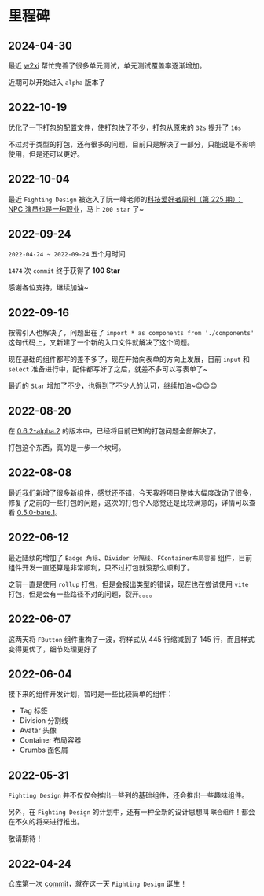 # 里程碑

## 2024-04-30

最近 [w2xi](https://github.com/w2xi) 帮忙完善了很多单元测试，单元测试覆盖率逐渐增加。

近期可以开始进入 `alpha` 版本了

## 2022-10-19

优化了一下打包的配置文件，使打包快了不少，打包从原来的 `32s` 提升了 `16s`

不过对于类型的打包，还有很多的问题，目前只是解决了一部分，只能说是不影响使用，但是还可以更好。

## 2022-10-04

最近 `Fighting Design` 被选入了阮一峰老师的[科技爱好者周刊（第 225 期）：NPC 演员也是一种职业](https://www.ruanyifeng.com/blog/2022/09/weekly-issue-225.html)，马上 `200 star` 了~

## 2022-09-24

`2022-04-24 ~ 2022-09-24` 五个月时间

`1474` 次 `commit` 终于获得了 **100 Star**

感谢各位支持，继续加油~

## 2022-09-16

按需引入也解决了，问题出在了 `import * as components from './components'` 这句代码上，又新建了一个新的入口文件就解决了这个问题。

现在基础的组件都写的差不多了，现在开始向表单的方向上发展，目前 `input` 和 `select` 准备进行中，配件都写好了之后，就差不多可以写表单了~

最近的 `Star` 增加了不少，也得到了不少人的认可，继续加油~😊😊😊

## 2022-08-20

在 [0.6.2-alpha.2](https://github.com/FightingDesign/fighting-design/releases/tag/0.6.2-alpha.2) 的版本中，已经将目前已知的打包问题全部解决了。

打包这个东西，真的是一步一个坎坷。

## 2022-08-08

最近我们新增了很多新组件，感觉还不错，今天我将项目整体大幅度改动了很多，修复了之前的一些打包的问题，这次的打包个人感觉还是比较满意的，详情可以查看 [0.5.0-bate.1](https://github.com/FightingDesign/fighting-design/releases/tag/0.5.0-bate.1)。

## 2022-06-12

最近陆续的增加了 `Badge 角标`、`Divider 分隔线`、`FContainer布局容器` 组件，目前组件开发一直还算是非常顺利，只不过打包就没那么顺利了。

之前一直是使用 `rollup` 打包，但是会报出类型的错误，现在也在尝试使用 `vite` 打包，但是会有一些路径不对的问题，裂开。。。。

## 2022-06-07

这两天将 `FButton` 组件重构了一波，将样式从 445 行缩减到了 145 行，而且样式变得更优了，细节处理更好了

## 2022-06-04

接下来的组件开发计划，暂时是一些比较简单的组件：

- Tag 标签
- Division 分割线
- Avatar 头像
- Container 布局容器
- Crumbs 面包屑

## 2022-05-31

`Fighting Design` 并不仅仅会推出一些列的基础组件，还会推出一些趣味组件。

另外，在 `Fighting Design` 的计划中，还有一种全新的设计思想叫 `联合组件`！都会在不久的将来进行推出。

敬请期待！

## 2022-04-24

仓库第一次 [commit](https://github.com/FightingDesign/fighting-design/tree/bd0244a6fb0d71e4a99b0c9416b5cc253bbcc096)，就在这一天 `Fighting Design` 诞生！
